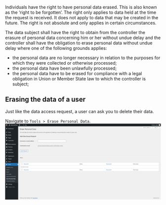 Individuals have the right to have personal data erased. This is also known as the ‘right to be forgotten’. The right only applies to data held at the time the request is received. It does not apply to data that may be created in the future. The right is not absolute and only applies in certain circumstances.

The data subject shall have the right to obtain from the controller the erasure of personal data concerning him or her without undue delay and the controller shall have the obligation to erase personal data without undue delay where one of the following grounds applies:
- the personal data are no longer necessary in relation to the purposes for which they were collected or otherwise processed;
- the personal data have been unlawfully processed;
- the personal data have to be erased for compliance with a legal obligation in Union or Member State law to which the controller is subject;

## Erasing the data of a user
Just like the data access request, a user can ask you to delete their data.

Navigate to `Tools > Erase Personal Data`.
![Erase_User](https://github.com/joey1136/katacoda-scenarios/blob/main/Area-D/images/step3/EraseData.png?raw=true)
